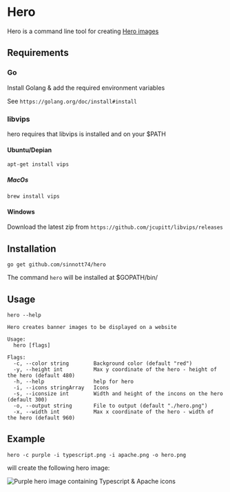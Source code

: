 # Hero

Hero is a command line tool for creating [Hero images](https://en.wikipedia.org/wiki/Hero_image)

## Requirements

### Go

Install Golang & add the required environment variables

See `https://golang.org/doc/install#install`

### libvips

hero requires that libvips is installed and on your $PATH

#### Ubuntu/Depian

`apt-get install vips`

##### MacOs

`brew install vips`

#### Windows

Download the latest zip from `https://github.com/jcupitt/libvips/releases`

## Installation

`go get github.com/sinnott74/hero`

The command `hero` will be installed at $GOPATH/bin/

## Usage

`hero --help`

```
Hero creates banner images to be displayed on a website

Usage:
  hero [flags]

Flags:
  -c, --color string        Background color (default "red")
  -y, --height int          Max y coordinate of the hero - height of the hero (default 480)
  -h, --help                help for hero
  -i, --icons stringArray   Icons
  -s, --iconsize int        Width and height of the incons on the hero (default 300)
  -o, --output string       File to output (default "./hero.png")
  -x, --width int           Max x coordinate of the hero - width of the hero (default 960)
```

## Example

`hero -c purple -i typescript.png -i apache.png -o hero.png`

will create the following hero image:

![Purple hero image containing Typescript & Apache icons](https://i.imgur.com/elUw241.png "Purple hero image containing Typescript & Apache icons")
